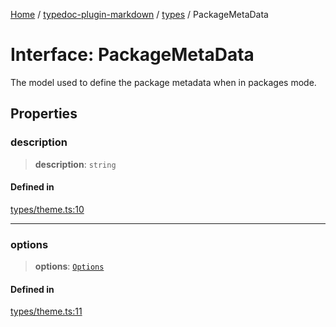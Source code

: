 [Home](../../../README.md) / [typedoc-plugin-markdown](../../README.md) / [types](../README.md) / PackageMetaData

# Interface: PackageMetaData

The model used to define the package metadata when in packages mode.

## Properties

### description

> **description**: `string`

#### Defined in

[types/theme.ts:10](https://github.com/typedoc2md/typedoc-plugin-markdown/blob/main/packages/typedoc-plugin-markdown/src/types/theme.ts#L10)

***

### options

> **options**: [`Options`](https://typedoc.org/api/types/Configuration.Options.html)

#### Defined in

[types/theme.ts:11](https://github.com/typedoc2md/typedoc-plugin-markdown/blob/main/packages/typedoc-plugin-markdown/src/types/theme.ts#L11)
